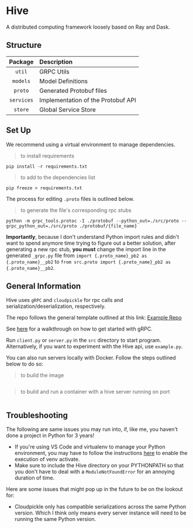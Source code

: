 # Hive
A distributed computing framework loosely based on Ray and Dask.

## Structure

|Package|Description|
|:--:|:--|
|`util`|GRPC Utils|
|`models`|Model Definitions|
|`proto`|Generated Protobuf files|
|`services`|Implementation of the Protobuf API|
|`store`|Global Service Store|

## Set Up
We recommend using a virtual environment to manage dependencies.

> to install requirements

```shell
pip install -r requirements.txt
```

> to add to the dependencies list

```shell
pip freeze > requirements.txt
```

The process for editing `.proto` files is outlined below.

> to generate the file's corresponding rpc stubs

```shell
python -m grpc_tools.protoc -I ./protobuf --python_out=./src/proto --grpc_python_out=./src/proto ./protobuf/{file_name}
```

**Importantly**, because I don't understand Python import rules and didn't want to spend anymore time trying to figure out a better solution, after generating a new rpc stub, **you must** change the import line in the generated `_grpc.py` file from `import {.proto_name}_pb2 as {.proto_name}__pb2` to `from src.proto import {.proto_name}_pb2 as {.proto_name}__pb2`.

## General Information
Hive uses `gRPC` and `cloudpickle` for rpc calls and serialization/deserialization, respectively.

The repo follows the general template outlined at this link: [Example Repo](https://github.com/chryb/python-grpc-server-template)

See [here](https://grpc.io/docs/languages/python/quickstart/) for a walkthrough on how to get started with gRPC.

Run `client.py` or `server.py` in the `src` directory to start program. Alternatively, if you want to experiment with the Hive api, use `example.py`.

You can also run servers locally with Docker. Follow the steps outlined below to do so:

> to build the image

```docker build --tag hive-server
```

> to build and run a container with a hive server running on port

```docker run -it -p {port}:{port} -e PYTHONPATH=. hive-server python3 ./src/server.py -p {port}
```

## Troubleshooting
The following are same issues you may run into, if, like me, you haven't done a project in Python for 3 years!
* If you're using VS Code and virtualenv to manage your Python environment, you may have to follow the instructions [here](https://stackoverflow.com/questions/56199111/visual-studio-code-cmd-error-cannot-be-loaded-because-running-scripts-is-disabl/67420296#67420296) to enable the execution of venv activate.
* Make sure to include the Hive directory on your PYTHONPATH so that you don't have to deal with a `ModuleNotFoundError` for an annoying duration of time.

Here are some issues that might pop up in the future to be on the lookout for:
* Cloudpickle only has compatible serializations across the same Python version. Which I think only means every server instance will need to be running the same Python version.
